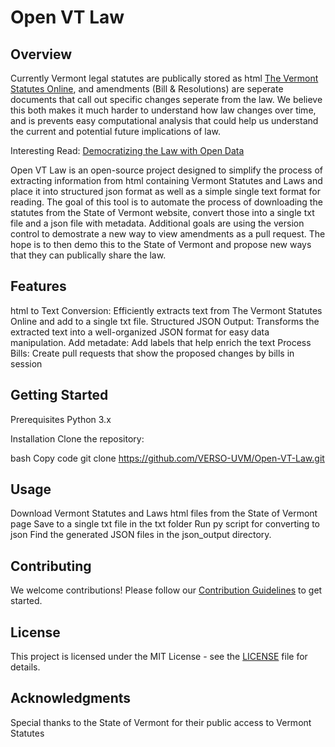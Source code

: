 # Open VT Law

## Overview
Currently Vermont legal statutes are publically stored as html [The Vermont Statutes Online](https://legislature.vermont.gov/statutes/), and amendments (Bill & Resolutions) are seperate documents that call out specific changes seperate from the law. We believe this both makes it much harder to understand how law changes over time, and is prevents easy computational analysis that could help us understand the current and potential future implications of law.

Interesting Read: [Democratizing the Law with Open Data](https://law.mit.edu/pub/democratizingthelawwithopendata/release/2)

Open VT Law is an open-source project designed to simplify the process of extracting information from html containing Vermont Statutes and Laws and place it into structured json format as well as a simple single text format for reading. The goal of this tool is to automate the process of downloading the statutes from the State of Vermont website, convert those into a single txt file and a json file with metadata. Additional goals are using the version control to demostrate a new way to view amendments as a pull request. The hope is to then demo this to the State of Vermont and propose new ways that they can publically share the law.

## Features
html to Text Conversion: Efficiently extracts text from The Vermont Statutes Online and add to a single txt file.
Structured JSON Output: Transforms the extracted text into a well-organized JSON format for easy data manipulation.
Add metadate: Add labels that help enrich the text
Process Bills: Create pull requests that show the proposed changes by bills in session

## Getting Started
Prerequisites
Python 3.x

Installation
Clone the repository:

bash
Copy code
git clone https://github.com/VERSO-UVM/Open-VT-Law.git


## Usage
Download Vermont Statutes and Laws html files from the State of Vermont page 
Save to a single txt file in the txt folder
Run py script for converting to json
Find the generated JSON files in the json_output directory.

## Contributing
We welcome contributions! Please follow our [Contribution Guidelines](https://github.com/VERSO-UVM/Open-VT-Law/blob/main/CONTRIBUTING.md) to get started.

## License
This project is licensed under the MIT License - see the [LICENSE](https://github.com/VERSO-UVM/Open-VT-Law/blob/main/LICENSE) file for details.

## Acknowledgments
Special thanks to the State of Vermont for their public access to Vermont Statutes
